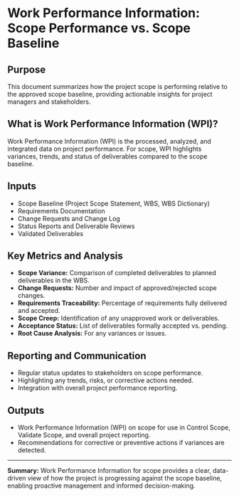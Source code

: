 # Work Performance Information: Scope Performance vs. Scope Baseline

## Purpose
This document summarizes how the project scope is performing relative to the approved scope baseline, providing actionable insights for project managers and stakeholders.

## What is Work Performance Information (WPI)?
Work Performance Information (WPI) is the processed, analyzed, and integrated data on project performance. For scope, WPI highlights variances, trends, and status of deliverables compared to the scope baseline.

## Inputs
- Scope Baseline (Project Scope Statement, WBS, WBS Dictionary)
- Requirements Documentation
- Change Requests and Change Log
- Status Reports and Deliverable Reviews
- Validated Deliverables

## Key Metrics and Analysis
- **Scope Variance:** Comparison of completed deliverables to planned deliverables in the WBS.
- **Change Requests:** Number and impact of approved/rejected scope changes.
- **Requirements Traceability:** Percentage of requirements fully delivered and accepted.
- **Scope Creep:** Identification of any unapproved work or deliverables.
- **Acceptance Status:** List of deliverables formally accepted vs. pending.
- **Root Cause Analysis:** For any variances or issues.

## Reporting and Communication
- Regular status updates to stakeholders on scope performance.
- Highlighting any trends, risks, or corrective actions needed.
- Integration with overall project performance reporting.

## Outputs
- Work Performance Information (WPI) on scope for use in Control Scope, Validate Scope, and overall project reporting.
- Recommendations for corrective or preventive actions if variances are detected.

---

**Summary:**
Work Performance Information for scope provides a clear, data-driven view of how the project is progressing against the scope baseline, enabling proactive management and informed decision-making.
